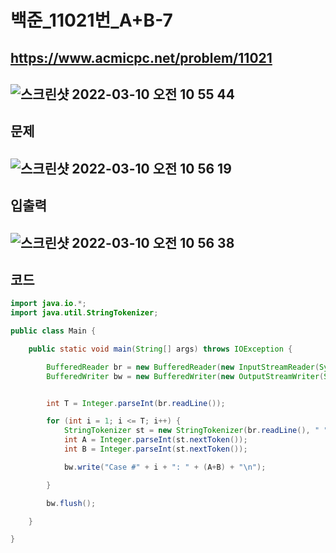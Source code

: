 # 백준_11021번_A+B-7
https://www.acmicpc.net/problem/11021
---
![스크린샷 2022-03-10 오전 10 55 44](https://user-images.githubusercontent.com/53985471/157572882-fde95b78-f00c-43c3-ab85-8674b31025e3.png)
---
## 문제
![스크린샷 2022-03-10 오전 10 56 19](https://user-images.githubusercontent.com/53985471/157572941-15250106-4a26-48d6-8136-fbac62071a7f.png)
---
## 입출력
![스크린샷 2022-03-10 오전 10 56 38](https://user-images.githubusercontent.com/53985471/157572994-17492590-2717-4c71-8503-2103f09c0e9b.png)
---
## 코드
```java
import java.io.*;
import java.util.StringTokenizer;

public class Main {

    public static void main(String[] args) throws IOException {

        BufferedReader br = new BufferedReader(new InputStreamReader(System.in));
        BufferedWriter bw = new BufferedWriter(new OutputStreamWriter(System.out));


        int T = Integer.parseInt(br.readLine());

        for (int i = 1; i <= T; i++) {
            StringTokenizer st = new StringTokenizer(br.readLine(), " ");
            int A = Integer.parseInt(st.nextToken());
            int B = Integer.parseInt(st.nextToken());

            bw.write("Case #" + i + ": " + (A+B) + "\n");

        }

        bw.flush();

    }

}

```
